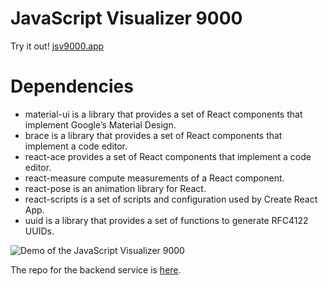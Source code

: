 # JavaScript Visualizer 9000

Try it out! [jsv9000.app](https://jsv9000.app)

# Dependencies
- material-ui is a library that provides a set of React components that implement Google’s Material Design.
- brace is a library that provides a set of React components that implement a code editor.
- react-ace provides a set of React components that implement a code editor.
- react-measure compute measurements of a React component.
- react-pose is an animation library for React.
- react-scripts is a set of scripts and configuration used by Create React App.
- uuid is a library that provides a set of functions to generate RFC4122 UUIDs.

![Demo of the JavaScript Visualizer 9000](demo.gif)

The repo for the backend service is [here](https://github.com/Hopding/js-visualizer-9000-server).
